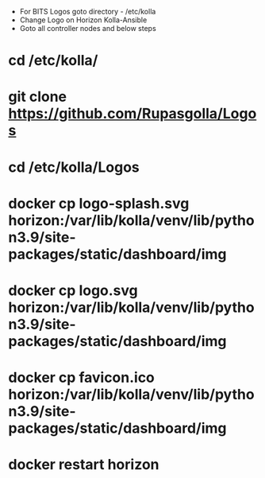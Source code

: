 - For BITS Logos goto directory - /etc/kolla
- Change Logo on Horizon Kolla-Ansible
- Goto all controller nodes and below steps

# cd /etc/kolla/
# git clone https://github.com/Rupasgolla/Logos
# cd /etc/kolla/Logos


# docker cp logo-splash.svg horizon:/var/lib/kolla/venv/lib/python3.9/site-packages/static/dashboard/img
# docker cp logo.svg horizon:/var/lib/kolla/venv/lib/python3.9/site-packages/static/dashboard/img
# docker cp favicon.ico horizon:/var/lib/kolla/venv/lib/python3.9/site-packages/static/dashboard/img

# docker restart horizon
